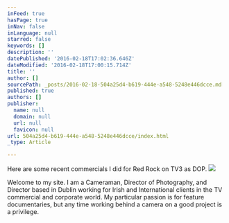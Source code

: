 ```yaml
---
inFeed: true
hasPage: true
inNav: false
inLanguage: null
starred: false
keywords: []
description: ''
datePublished: '2016-02-18T17:02:36.646Z'
dateModified: '2016-02-18T17:00:15.714Z'
title: ''
author: []
sourcePath: _posts/2016-02-18-504a25d4-b619-444e-a548-5248e446dcce.md
published: true
authors: []
publisher:
  name: null
  domain: null
  url: null
  favicon: null
url: 504a25d4-b619-444e-a548-5248e446dcce/index.html
_type: Article

---
```

Here are some recent commercials I did for Red Rock on TV3  as DOP.
![](https://the-grid-user-content.s3-us-west-2.amazonaws.com/868d71ff-e757-43dd-bcff-47cfb56700da.JPG)

Welcome to my site. I am a Cameraman, Director of Photography, and Director based in Dublin working for Irish and International clients in the TV commercial and corporate world. My particular passion is for feature documentaries, but any time working behind a camera on a good project is a privilege.